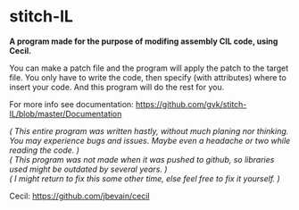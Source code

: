 # stitch-IL

**A program made for the purpose of modifing assembly CIL code, using Cecil.**

You can make a patch file and the program will apply the patch to the target file.
You only have to write the code, then specify (with attributes) where to insert your code. And this program will do the rest for you.

For more info see documentation: https://github.com/gvk/stitch-IL/blob/master/Documentation


_( This entire program was written hastly, without much planing nor thinking. You may experience bugs and issues. Maybe even a headache or two while reading the code. )_  
_( This program was not made when it was pushed to github, so libraries used might be outdated by several years. )_  
_( I might return to fix this some other time, else feel free to fix it yourself. )_  

Cecil: https://github.com/jbevain/cecil
